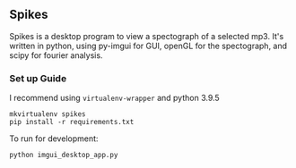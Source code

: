 ## Spikes

Spikes is a desktop program to view a spectograph of a selected mp3. It's written in python, using py-imgui for GUI, openGL for the spectograph, and scipy for fourier analysis.

### Set up Guide

I recommend using `virtualenv-wrapper` and python 3.9.5

```
mkvirtualenv spikes
pip install -r requirements.txt
```

To run for development:

```
python imgui_desktop_app.py
```
